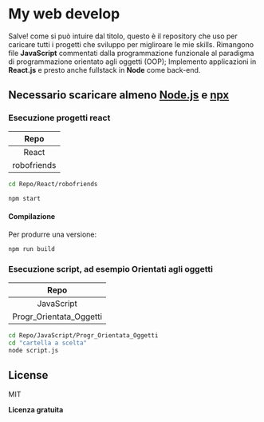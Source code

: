 # My web develop


Salve! come si può intuire dal titolo, questo è il repository che uso per caricare tutti i progetti che sviluppo per migliroare le mie skills. Rimangono file **JavaScript** commentati dalla programmazione funzionale al paradigma di programmazione orientato agli oggetti (OOP);
Implemento applicazioni in **React.js** e presto anche fullstack in **Node** come back-end. 


## Necessario scaricare almeno [Node.js](https://nodejs.org/en) e [npx](https://create-react-app.dev/docs/getting-started)
### Esecuzione progetti react


|Repo|
|:---------:|
| React|
|robofriends|

```sh
cd Repo/React/robofriends
```
```sh
npm start
```

#### Compilazione

Per produrre una versione:

```sh
npm run build
```


### Esecuzione script, ad esempio Orientati agli oggetti
|Repo|
|:---------:|
| JavaScript|
|Progr_Orientata_Oggetti|

```sh
cd Repo/JavaScript/Progr_Orientata_Oggetti
cd "cartella a scelta"
node script.js
```



## License

MIT

**Licenza gratuita**